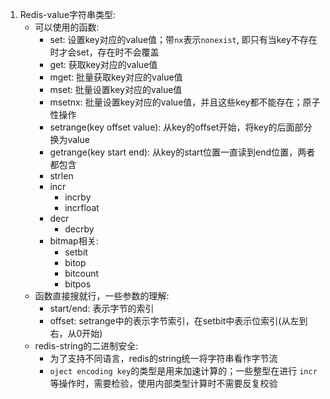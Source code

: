 1. Redis-value字符串类型:
    - 可以使用的函数:
        - set: 设置key对应的value值；带`nx`表示`nonexist`, 即只有当key不存在时才会set，存在时不会覆盖
        - get: 获取key对应的value值
        - mget: 批量获取key对应的value值
        - mset: 批量设置key对应的value值
        - msetnx: 批量设置key对应的value值，并且这些key都不能存在；原子性操作
        - setrange(key offset value): 
            从key的offset开始，将key的后面部分换为value
        - getrange(key start end): 从key的start位置一直读到end位置，两者都包含
        - strlen
        - incr
            - incrby
            - incrfloat
        - decr
            - decrby
        - bitmap相关:
            - setbit
            - bitop
            - bitcount
            - bitpos
    - 函数直接搜就行，一些参数的理解:
        - start/end: 表示字节的索引
        - offset: setrange中的表示字节索引，在setbit中表示位索引(从左到右，从0开始)
    - redis-string的二进制安全:
        - 为了支持不同语言，redis的string统一将字符串看作字节流
        - `oject encoding key`的类型是用来加速计算的；一些整型在进行
        `incr`等操作时，需要检验，使用内部类型计算时不需要反复校验